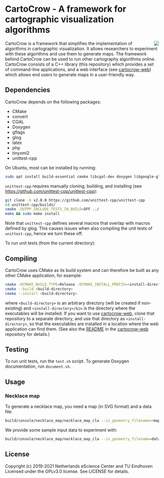 # CartoCrow - A framework for cartographic visualization algorithms

<img align="right" src="https://user-images.githubusercontent.com/7533280/122964753-ddca4b00-d387-11eb-8320-7ba7bbb7e496.png">

CartoCrow is a framework that simplifies the implementation of algorithms in cartographic visualization. It allows researchers to experiment with these algorithms and use them to generate maps. The framework behind CartoCrow can be used to run other cartography algorithms online. CartoCrow consists of a C++ library (this repository) which provides a set of command-line applications, and a web interface (see [cartocrow-web](https://github.com/tue-alga/cartocrow-web)) which allows end users to generate maps in a user-friendly way.


## Dependencies

CartoCrow depends on the following packages:

* CMake
* convert
* CGAL
* Doxygen
* gflags
* glog
* latex
* php
* tinyxml2
* unittest-cpp

On Ubuntu, most can be installed by running:

```sh
sudo apt install build-essential cmake libcgal-dev doxygen libgoogle-glog-dev libgflags-dev imagemagick-6.q16 texlive-xetex php7.2-cli libtinyxml2-dev
```

`unittest-cpp` requires manually cloning, building, and installing (see https://github.com/unittest-cpp/unittest-cpp):
```sh
git clone -b v2.0.0 https://github.com/unittest-cpp/unittest-cpp
cd unittest-cpp/builds/
cmake -DUTPP_INCLUDE_TESTS_IN_BUILD=OFF ../
make && sudo make install
```
Note that `unittest-cpp` defines several macros that overlap with macros defined by glog. This causes issues when also compiling the unit tests of `unittest-cpp`, hence we turn these off.

To run unit tests (from the current directory):


## Compiling

CartoCrow uses CMake as its build system and can therefore be built as any other CMake application, for example:

```sh
cmake -DCMAKE_BUILD_TYPE=Release -DCMAKE_INSTALL_PREFIX=<install-directory> -S . -B <build-directory>
cmake --build <build-directory>
cmake --install <build-directory>
```

where `<build-directory>` is an arbitrary directory (will be created if non-existing) and `<install-directory>/bin` is the directory where the executables will be installed. If you want to use [cartocrow-web](https://github.com/tue-alga/cartocrow-web), clone that repository to a separate directory, and use that directory as `<install-directory>`, so that the executables are installed in a location where the web application can find them. (See also the [README](https://github.com/tue-alga/cartocrow-web/blob/master/README.md) in the [cartocrow-web](https://github.com/tue-alga/cartocrow-web) repository for details.)


## Testing

To run unit tests, run the `test.sh` script. To generate Doxygen documentation, run `document.sh`.


## Usage

### Necklace map

To generate a necklace map, you need a map (in SVG format) and a data file:

```bash
build/console/necklace_map/necklace_map_cla --in_geometry_filename=<map_file> --in_data_filename=<data_file> --in_value_name=<column_name> --out_filename=<output_file>
```

We provide some sample input data to experiment with:

```bash
build/console/necklace_map/necklace_map_cla --in_geometry_filename=data/necklace_map/wEU.svg --in_data_filename=data/necklace_map/wEU.txt --in_value_name=value
```


## License

Copyright (c) 2019-2021 Netherlands eScience Center and TU Eindhoven
Licensed under the GPLv3.0 license. See LICENSE for details.

